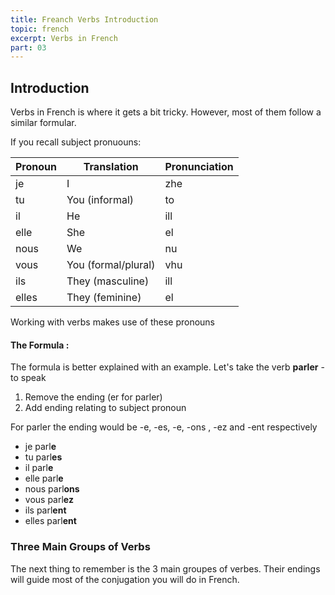 ```yaml
---
title: Freanch Verbs Introduction
topic: french
excerpt: Verbs in French
part: 03
---
```


## Introduction

Verbs in French is where it gets a bit tricky. However, most of them follow a similar formular.

If you recall subject pronuouns:

| Pronoun | Translation         | Pronunciation |
| ------- | ------------------- | ------------- |
| je      | I                   | zhe           |
| tu      | You (informal)      | to            |
| il      | He                  | ill           |
| elle    | She                 | el            |
| nous    | We                  | nu            |
| vous    | You (formal/plural) | vhu           |
| ils     | They (masculine)    | ill           |
| elles   | They (feminine)     | el            |

Working with verbs makes use of these pronouns

#### The Formula :

The formula is better explained with an example. Let's take the verb **parler** - to speak

1. Remove the ending (er for parler)
2. Add ending relating to subject pronoun

For parler the ending would be -e, -es, -e, -ons , -ez and -ent respectively

- je parl**e**
- tu parl**es**
- il parl**e**
- elle parl**e**
- nous parl**ons**
- vous parl**ez**
- ils parl**ent**
- elles parl**ent**

### Three Main Groups of Verbs

The next thing to remember is the 3 main groupes of verbes. Their endings will guide most of the conjugation you will do in French.
